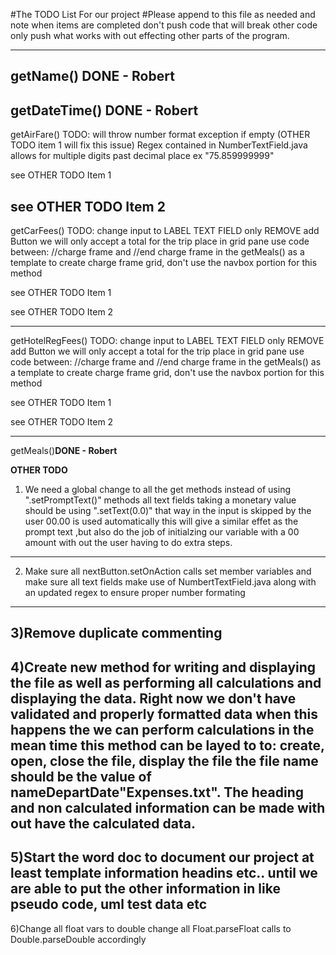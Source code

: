 #The TODO List For our project
#Please append to this file as needed and note when items are completed don't push code that will break other code only push what works with out effecting other parts of the program.

---------------------------------------------------------------------------
getName() <strong>DONE - Robert</strong>
---------------------------------------------------------------------------
getDateTime() <strong>DONE - Robert</strong>
---------------------------------------------------------------------------
getAirFare() TODO: 
will throw number format exception if empty (OTHER TODO item 1 will fix this issue)
Regex contained in NumberTextField.java allows for multiple digits past decimal place ex "75.859999999"

see OTHER TODO Item 1

see OTHER TODO Item 2
---------------------------------------------------------------------------           
getCarFees() TODO:
change input to LABEL TEXT FIELD only REMOVE add Button we will only accept a total for the trip
place in grid pane use code between: //charge frame and //end charge frame in the getMeals()
as a template to create charge frame grid, don't use the navbox portion for this method

see OTHER TODO Item 1

see OTHER TODO Item 2
              
---------------------------------------------------------------------------
getHotelRegFees() TODO:
change input to LABEL TEXT FIELD only REMOVE add Button we will only accept a total for the trip
place in grid pane use code between: //charge frame and //end charge frame in the getMeals()
as a template to create charge frame grid, don't use the navbox portion for this method

see OTHER TODO Item 1

see OTHER TODO Item 2
              
---------------------------------------------------------------------------
getMeals()<strong>DONE - Robert</strong>
           
<strong>OTHER TODO</strong>                

1) We need a global change to all the get methods instead of using  ".setPromptText()" methods
all text fields taking a monetary value should be using ".setText(0.0)" that way in the input
is skipped by the user 00.00 is used automatically this will give a similar effet as the prompt
text ,but also do the job of initialzing our variable with a 00 amount with out the user having to do extra steps.
---------------------------------------------------------------------------
2) Make sure all nextButton.setOnAction calls set member variables and make sure all text fields make use of NumbertTextField.java along with an updated regex to ensure proper number formating
---------------------------------------------------------------------------
3)Remove duplicate commenting
---------------------------------------------------------------------------
4)Create new method for writing and displaying the file as well as performing all calculations and displaying the data. Right now we don't have validated and properly formatted data when this happens the we can perform calculations in the mean time this method can be layed to to: create, open, close the file, display the file the file name should be the value of nameDepartDate"Expenses.txt". The heading and non calculated information can be made with out have the calculated data.
---------------------------------------------------------------------------
5)Start the word doc to document our project at least template information headins etc.. until we are able to put the other information in like pseudo code, uml test data etc
---------------------------------------------------------------------------
6)Change all float vars to double change all Float.parseFloat calls to Double.parseDouble accordingly

